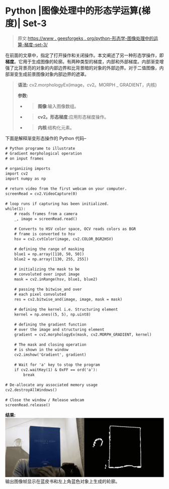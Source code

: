 # Python |图像处理中的形态学运算(梯度)| Set-3

> 原文:[https://www . geesforgeks . org/python-形态学-图像处理中的运算-梯度-set-3/](https://www.geeksforgeeks.org/python-morphological-operations-in-image-processing-gradient-set-3/)

在前面的文章中，指定了打开操作和关闭操作。本文阐述了另一种形态学操作，即**梯度**。它用于生成图像的轮廓。有两种类型的梯度，内部和外部梯度。内部渐变增强了比背景亮的对象的内部边界和比背景暗的对象的外部边界。对于二值图像，内部渐变生成前景图像对象内部边界的遮罩。

> **语法:** cv2.morphologyEx(image，cv2。MORPH _ GRADIENT，内核)
> 
> **参数:**
> - > **图像**:输入图像数组。
> - > **cv2。形态梯度**:应用形态梯度操作。
> - > **内核**:结构化元素。

下面是解释渐变形态操作的 Python 代码–

```
# Python programe to illustrate
# Gradient morphological operation
# on input frames

# organizing imports  
import cv2  
import numpy as np  

# return video from the first webcam on your computer.  
screenRead = cv2.VideoCapture(0)

# loop runs if capturing has been initialized.
while(1):
    # reads frames from a camera
    _, image = screenRead.read()

    # Converts to HSV color space, OCV reads colors as BGR 
    # frame is converted to hsv
    hsv = cv2.cvtColor(image, cv2.COLOR_BGR2HSV)

    # defining the range of masking
    blue1 = np.array([110, 50, 50])
    blue2 = np.array([130, 255, 255])

    # initializing the mask to be
    # convoluted over input image
    mask = cv2.inRange(hsv, blue1, blue2)

    # passing the bitwise_and over
    # each pixel convoluted
    res = cv2.bitwise_and(image, image, mask = mask)

    # defining the kernel i.e. Structuring element
    kernel = np.ones((5, 5), np.uint8)

    # defining the gradient function 
    # over the image and structuring element
    gradient = cv2.morphologyEx(mask, cv2.MORPH_GRADIENT, kernel)

    # The mask and closing operation
    # is shown in the window 
    cv2.imshow('Gradient', gradient)

    # Wait for 'a' key to stop the program 
    if cv2.waitKey(1) & 0xFF == ord('a'):
        break

# De-allocate any associated memory usage  
cv2.destroyAllWindows()

# Close the window / Release webcam 
screenRead.release()
```

**结果:**
[![](img/e45566dc0d44730ef238f984cc1efd13.png)](https://media.geeksforgeeks.org/wp-content/uploads/20190527013313/Screenshot-57_LI.jpg) 
输出图像帧显示在蓝皮书和左上角蓝色对象上生成的轮廓。